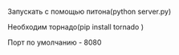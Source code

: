 Запускать с помощью питона(python server.py)

Необходим торнадо(pip install tornado )

Порт по умолчанию - 8080
